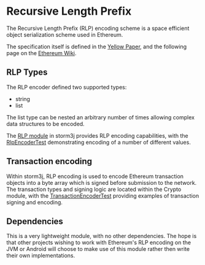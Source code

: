 Recursive Length Prefix
=======================

The Recursive Length Prefix (RLP) encoding scheme is a space efficient object serialization scheme used in Ethereum.

The specification itself is defined in the [Yellow Paper](http://gavwood.com/paper.pdf), and the following page on the
[Ethereum Wiki](https://github.com/ethereum/wiki/wiki/RLP).

RLP Types
---------

The RLP encoder defined two supported types:

-   string
-   list

The list type can be nested an arbitrary number of times allowing
complex data structures to be encoded.

The [RLP module](https://github.com/storm3j/storm3j/tree/master/rlp) in storm3j provides RLP encoding capabilities, with the [RlpEncoderTest](https://github.com/storm3j/storm3j/blob/master/rlp/src/test/java/org/storm3j/rlp/RlpEncoderTest.java) demonstrating encoding of a number of different values.

Transaction encoding
--------------------

Within storm3j, RLP encoding is used to encode Ethereum transaction objects into a byte array which is signed before submission to the network. The transaction types and signing logic are located within the Crypto module, with the [TransactionEncoderTest](https://github.com/storm3j/storm3j/blob/master/crypto/src/test/java/org/storm3j/crypto/TransactionEncoderTest.java) providing examples of transaction signing and encoding.

Dependencies
------------

This is a very lightweight module, with no other dependencies. The hope is that other projects wishing to work with Ethereum's RLP encoding on the JVM or Android will choose to make use of this module rather then write their own implementations.
